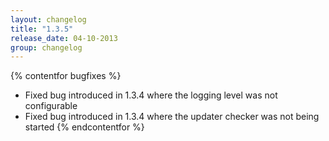 ```yaml
---
layout: changelog
title: "1.3.5"
release_date: 04-10-2013
group: changelog
---
```


{% contentfor bugfixes %}
* Fixed bug introduced in 1.3.4 where the logging level was not configurable
* Fixed bug introduced in 1.3.4 where the updater checker was not being started
{% endcontentfor %}